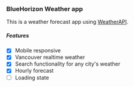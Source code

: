 ### BlueHorizon Weather app

This is a weather forecast app using [WeatherAPI](https://www.weatherapi.com/).


##### Features
- [x] Mobile responsive
- [x] Vancouver realtime weather
- [x] Search functionality for any city's weather
- [x] Hourly forecast
- [ ] Loading state
